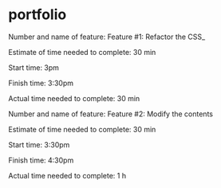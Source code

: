 # portfolio
Number and name of feature: Feature #1: Refactor the CSS_

Estimate of time needed to complete: 30 min

Start time: 3pm

Finish time: 3:30pm

Actual time needed to complete: 30 min


Number and name of feature: Feature #2: Modify the contents

Estimate of time needed to complete: 30 min

Start time: 3:30pm

Finish time: 4:30pm

Actual time needed to complete: 1 h